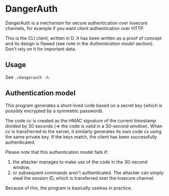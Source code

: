 # DangerAuth
DangerAuth is a mechanism for secure authentication over insecure channels, for example if you want client authentication over HTTP.

This is the CLI client, written in D.
It has been written as a proof of concept and its design is flawed (see note in the _Authentication model_ section).
Don't rely on it for important data.

## Usage
See `./dangerauth -h`.

## Authentication model
This program generates a short-lived code based on a secret key (which is possibly encrypted by a symmetric password).

The code _cc_ is created as the HMAC signature of the current timestamp divided by 30 seconds (=> the code is valid in a 30-second window).
When _cc_ is transfrerred to the server, it similarly generates its own code _cs_ using the same private key.
If the keys match, the client has been successfully authenticated.

Please note that this authentication model fails if:  
1. the attacker manages to make use of the code in the 30-second window,
2. or subsequent commands aren't authenticated. The attacker can simply steal the session ID, which is transferred over the insecure channel.

Because of this, the program is basically useless in practice.

